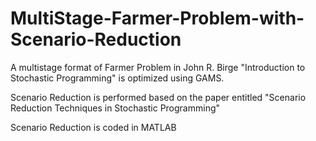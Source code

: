 # MultiStage-Farmer-Problem-with-Scenario-Reduction

A multistage format of Farmer Problem in John R. Birge "Introduction to Stochastic Programming" is optimized using GAMS.

Scenario Reduction is performed based on the paper entitled "Scenario Reduction Techniques in Stochastic Programming"

Scenario Reduction is coded in MATLAB
